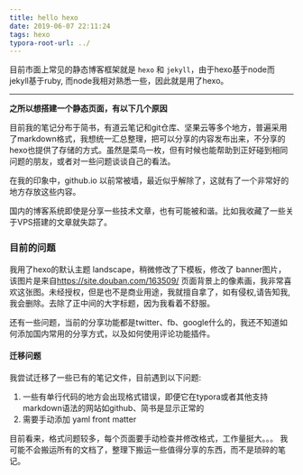 ```yaml
---
title: hello hexo
date: 2019-06-07 22:11:24
tags: hexo
typora-root-url: ../
---
```


目前市面上常见的静态博客框架就是 ```hexo``` 和 ```jekyll```，由于hexo基于node而jekyll基于ruby, 而node我相对熟悉一些，因此就是用了hexo。

------

**之所以想搭建一个静态页面，有以下几个原因**

目前我的笔记分布于简书，有道云笔记和git仓库、坚果云等多个地方，普遍采用了markdown格式，我想统一汇总整理，把可以分享的内容发布出来，不分享的hexo也提供了存储的方式。虽然是菜鸟一枚，但有时候也能帮助到正好碰到相同问题的朋友，或者对一些问题谈谈自己的看法。

在我的印象中，github.io 以前常被墙，最近似乎解除了，这就有了一个非常好的地方存放这些内容。

国内的博客系统即使是分享一些技术文章，也有可能被和谐。比如我收藏了一些关于VPS搭建的文章就失踪了。

### 目前的问题

我用了hexo的默认主题 landscape，稍微修改了下模板，修改了 banner图片，该图片是来自<https://site.douban.com/163509/> 页面背景上的像素画，我非常喜欢这张图。未经授权，但是也不是商业用途，我就擅自拿了，如有侵权,请告知我,我会删除。去除了正中间的大字标题，因为我看着不舒服。

还有一些问题，当前的分享功能都是twitter、fb、google什么的，我还不知道如何添加国内常用的分享方式，以及如何使用评论功能插件。

#### 迁移问题

我尝试迁移了一些已有的笔记文件，目前遇到以下问题:

1. 一些有单行代码的地方会出现格式错误，即便它在typora或者其他支持markdown语法的网站如github、简书是显示正常的
2. 需要手动添加 yaml front matter

目前看来，格式问题较多，每个页面要手动检查并修改格式，工作量挺大。。。 我可能不会搬运所有的文档了，整理下搬运一些值得分享的东西，而不是琐碎的笔记。





